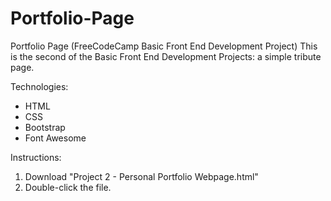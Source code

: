# Portfolio-Page
Portfolio Page (FreeCodeCamp Basic Front End Development Project)
This is the second of the Basic Front End Development Projects: a simple tribute page.

Technologies:
- HTML
- CSS
- Bootstrap
- Font Awesome

Instructions:
1. Download "Project 2 - Personal Portfolio Webpage.html"
2. Double-click the file.
